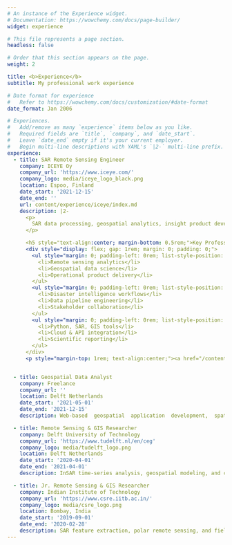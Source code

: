 ```yaml
---
# An instance of the Experience widget.
# Documentation: https://wowchemy.com/docs/page-builder/
widget: experience

# This file represents a page section.
headless: false

# Order that this section appears on the page.
weight: 2

title: <b>Experience</b>
subtitle: My professional work experience

# Date format for experience
#   Refer to https://wowchemy.com/docs/customization/#date-format
date_format: Jan 2006

# Experiences.
#   Add/remove as many `experience` items below as you like.
#   Required fields are `title`, `company`, and `date_start`.
#   Leave `date_end` empty if it's your current employer.
#   Begin multi-line descriptions with YAML's `|2-` multi-line prefix.
experience:
  - title: SAR Remote Sensing Engineer
    company: ICEYE Oy
    company_url: 'https://www.iceye.com/'
    company_logo: media/iceye_logo_black.png
    location: Espoo, Finland
    date_start: '2021-12-15'
    date_end: ''
    url: content/experience/iceye/index.md
    description: |2-
      <p>
        SAR data processing, geospatial analytics, insight product development, and environmental monitoring using remote sensing. Workflow automation, change detection, trend analysis, and statistical modeling for crisis response. Visual reporting and spatial outputs for decision support. (Python, SAR, QGIS, ArcGIS, GDAL, Power BI).
      </p>

      <h5 style="text-align:center; margin-bottom: 0.5rem;">Key Professional & Technical Skills</h5>
      <div style="display: flex; gap: 1rem; margin: 0; padding: 0;">
        <ul style="margin: 0; padding-left: 0rem; list-style-position: inside;">
          <li>Remote sensing analytics</li>
          <li>Geospatial data science</li>
          <li>Operational product delivery</li>
        </ul>
        <ul style="margin: 0; padding-left: 0rem; list-style-position: inside;">
          <li>Disaster intelligence workflows</li>
          <li>Data pipeline engineering</li>
          <li>Stakeholder collaboration</li>
        </ul>
        <ul style="margin: 0; padding-left: 0rem; list-style-position: inside;">
          <li>Python, SAR, GIS tools</li>
          <li>Cloud & API integration</li>
          <li>Scientific reporting</li>
        </ul>
      </div>
      <p style="margin-top: 1rem; text-align:center;"><a href="/content/experience/iceye/"><b>Read more about my work at ICEYE</b></a></p>


  - title: Geospatial Data Analyst
    company: Freelance
    company_url: ''
    location: Delft Netherlands
    date_start: '2021-05-01'
    date_end: '2021-12-15'
    description: Web-based  geospatial  application  development,  spatial  analysis,  and environmental  monitoring  using  satellite  data.  Storytelling  with  maps,  indicator dashboards,  and  remote  sensing  analytics  for  stakeholder  engagement.  (Google Earth Engine, QGIS, JavaScript, Python)

  - title: Remote Sensing & GIS Researcher
    company: Delft University of Technology
    company_url: 'https://www.tudelft.nl/en/ceg'
    company_logo: media/tudelft_logo.png
    location: Delft Netherlands
    date_start: '2020-04-01'
    date_end: '2021-04-01'
    description: InSAR time-series analysis, geospatial modeling, and cloud-enabled automation for ground  deformation  monitoring.  Research  documentation,  training  coordination, and reproducible workflow development in a multidisciplinary team. (Python, Bash, QGIS, Sentinel-1, Jupyter)

  - title: Jr. Remote Sensing & GIS Researcher
    company: Indian Institute of Technology
    company_url: 'https://www.csre.iitb.ac.in/'
    company_logo: media/csre_logo.png
    location: Bombay, India
    date_start: '2019-09-01'
    date_end: '2020-02-28'
    description: SAR feature extraction, polar remote sensing, and field-based environmental data collection  for  cryosphere  research.  Integration  of  in-situ  snow  observations  with satellite imagery to support geophysical modelling. (Sentinel-1, RADARSAT, QGIS, Python)
---
```

